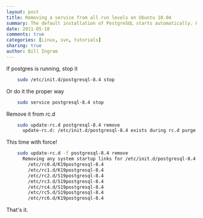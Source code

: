 ```yaml
---
layout: post
title: Removing a service from all run levels on Ubuntu 10.04
summary: The default installation of PostgreSQL starts automatically. Here's how to stop it. 
date: 2011-05-10
comments: true
categories: [Linux, svn, tutorials]
sharing: true
author: Bill Ingram
---
```


If postgres is running, stop it

``` bash
    sudo /etc/init.d/postgresql-8.4 stop
```

Or do it the proper way

``` bash
    sudo service postgresql-8.4 stop
```

Remove it from rc.d

``` bash
    sudo update-rc.d postgresql-8.4 remove
      update-rc.d: /etc/init.d/postgresql-8.4 exists during rc.d purge (use -f to force)
```

This time with force!

``` bash
    sudo update-rc.d -f postgresql-8.4 remove
      Removing any system startup links for /etc/init.d/postgresql-8.4 ...
        /etc/rc0.d/K19postgresql-8.4
        /etc/rc1.d/K19postgresql-8.4
        /etc/rc2.d/S19postgresql-8.4
        /etc/rc3.d/S19postgresql-8.4
        /etc/rc4.d/S19postgresql-8.4
        /etc/rc5.d/S19postgresql-8.4
        /etc/rc6.d/K19postgresql-8.4
```

That's it.
